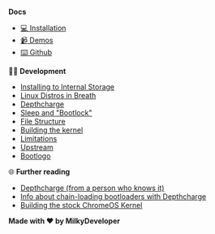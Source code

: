 **Docs**

  - [💻 Installation](/)
  - [📹 Demos](/demos)
  - [⌨️ Github](https://github.com/cb-linux/breath)

👨‍💻 **Development**

  - [Installing to Internal Storage](/internalstorage)
  - [Linux Distros in Breath](/distros)
  - [Depthcharge](/depthcharge)
  - [Sleep and "Bootlock"](/bootlock)
  - [File Structure](/file_structure)
  - [Building the kernel](/kernel)
  - [Limitations](/limitations)
  - [Upstream](/upstream)
  - [Bootlogo](/bootlogo)

🌐 **Further reading**

  - [Depthcharge (from a person who knows it)](https://libreboot.org/docs/depthcharge/#booting-from-different-mediums)
  - [Info about chain-loading bootloaders with Depthcharge](https://github.com/nh2/chrubuntu-anyos)
  - [Building the stock ChromeOS Kernel](https://github.com/yusefnapora/pixelbook-linux)

**Made with ❤️ by MilkyDeveloper**